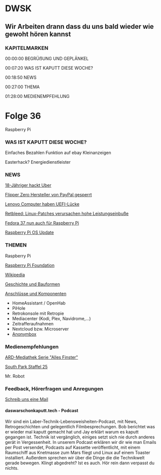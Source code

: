 # DWSK


## Wir Arbeiten drann dass du uns bald wieder wie gewoht hören kannst

### KAPITELMARKEN

00:00:00 BEGRÜẞUNG UND GEPLÄNKEL

00:07:20 WAS IST KAPUTT DIESE WOCHE?

00:18:50 NEWS

00:27:00 THEMA

01:28:00 MEDIENEMPFEHLUNG

# Folge 36
Raspberry Pi

### WAS IST KAPUTT DIESE WOCHE?

Einfaches Bezahlen Funktion auf ebay Kleinanzeigen

Easterhack? Energiedienstleister

### NEWS

[18-Jähriger hackt Uber](https://www.heise.de/news/Total-kompromittiert-18-Jaehriger-hackt-Uber-interne-Dienste-offline-7265743.html)

[Flipper Zero Hersteller von PayPal gesperrt](https://www.heise.de/news/Game-Over-Hacking-Tool-Hersteller-Flipper-Zero-beklagt-Sperrung-durch-PayPal-7266947.html)

[Lenovo Computer haben UEFI-Lücke](https://www.linux-magazin.de/news/lenovo-rechner-haben-bios-luecke/)

[Retbleed: Linux-Patches verursachen hohe Leistungseinbuße](https://www.linux-magazin.de/news/retbleed-linux-patches-verursachen-hohe-leistungseinbusse/)

[Fedora 37 nun auch für Raspberry Pi](https://linuxnews.de/2022/09/fedora-linux-37-beta-verfuegbar/)

[Raspberry Pi OS Update](https://www.zdnet.de/88403437/raspberry-pi-os-erhaelt-update/)

### THEMEN

Raspberry Pi

[Raspberry Pi Foundation](https://www.raspberrypi.com)

[Wikipedia](https://de.wikipedia.org/wiki/Raspberry_Pi)

[Geschichte und Bauformen](https://bitreporter.de/raspberrypi/raspberry-pi-geschichte-modelle-und-bauformen/)

[Anschlüsse und Komponenten](https://www.elektronik-kompendium.de/sites/raspberry-pi/1905251.htm)



* HomeAssistant / OpenHab
* PiHole
* Retrokonsole mit Retropie
* Mediacenter (Kodi, Plex, Navidrome,...)
* Zeitrafferaufnahmen
* Nextcloud bzw. Microserver
* [Anonymbox](https://pi3g.zendesk.com/hc/de/categories/200879501-Anonymebox)


### Medienempfehlungen

[ARD-Mediathek Serie "Alles Finster"](https://www.ardmediathek.de/sendung/alles-finster/staffel-1/Y3JpZDovL2JyLmRlL2Jyb2FkY2FzdFNlcmllcy9mZmNkZmU1Ni0zNTJlLTQ5ZjgtOTE0OC03MWQ4ODQ3OGVkMzc/1)

[South Park Staffel 25](https://www.southpark.de/seasons/south-park)

Mr. Robot

### Feedback, Hörerfragen und Anregungen

[Schreib uns eine Mail](mailto:webmaster@daswarschonkaputt.tech)

#### daswarschonkaputt.tech - Podcast

Wir sind ein Laber-Technik-Lebensweisheiten-Podcast, mit News, Retrogeschichten und gelegentlich Filmbesprechungen. Bob berichtet was er wieder mal kaputt gemacht hat und Jay erklärt warum es kaputt gegangen ist. Technik ist vergänglich, einiges setzt sich nie durch anderes gerät in Vergessenheit. In unserem Podcast erklären wir dir wie man Emails per Post versendet, Podcasts auf Kassette veröffentlicht, mit einem Raumschiff aus Knetmasse zum Mars fliegt und Linux auf einem Toaster installiert. Außerdem sprechen wir über die Dinge die die Technikwelt gerade bewegen. Klingt abgedreht? Ist es auch. Hör rein dann verpasst du nichts.
